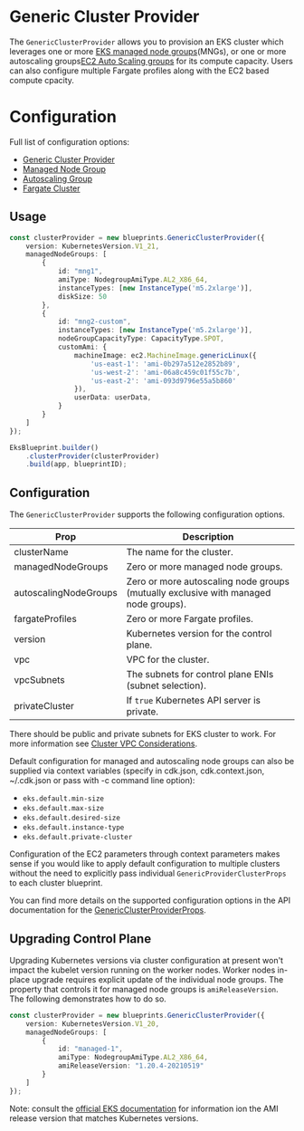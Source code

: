 # Generic Cluster Provider

The `GenericClusterProvider` allows you to provision an EKS cluster which leverages one or more [EKS managed node groups](https://docs.aws.amazon.com/eks/latest/userguide/managed-node-groups.html)(MNGs), or one or more autoscaling groups[EC2 Auto Scaling groups](https://docs.aws.amazon.com/autoscaling/ec2/userguide/AutoScalingGroup.html) for its compute capacity. Users can also configure multiple Fargate profiles along with the EC2 based compute cpacity.

# Configuration

Full list of configuration options:

- [Generic Cluster Provider](../api/interfaces/GenericClusterProviderProps.html)
- [Managed Node Group](../api/interfaces/ManagedNodeGroup.html)
- [Autoscaling Group](../api/interface/../interfaces/AutoscalingNodeGroup.html)
- [Fargate Cluster](../api/interfaces/FargateClusterProviderProps.html)

## Usage 

```typescript
const clusterProvider = new blueprints.GenericClusterProvider({
    version: KubernetesVersion.V1_21,
    managedNodeGroups: [
        {
            id: "mng1",
            amiType: NodegroupAmiType.AL2_X86_64,
            instanceTypes: [new InstanceType('m5.2xlarge')],
            diskSize: 50
        },
        {
            id: "mng2-custom",
            instanceTypes: [new InstanceType('m5.2xlarge')],
            nodeGroupCapacityType: CapacityType.SPOT,
            customAmi: {
                machineImage: ec2.MachineImage.genericLinux({
                    'us-east-1': 'ami-0b297a512e2852b89',
                    'us-west-2': 'ami-06a8c459c01f55c7b',
                    'us-east-2': 'ami-093d9796e55a5b860'
                }),
                userData: userData,
            }
        }
    ]
});

EksBlueprint.builder()
    .clusterProvider(clusterProvider)
    .build(app, blueprintID);
```

## Configuration

The `GenericClusterProvider` supports the following configuration options. 

| Prop                  | Description |
|-----------------------|-------------|
| clusterName           | The name for the cluster.
| managedNodeGroups     | Zero or more managed node groups.
| autoscalingNodeGroups | Zero or more autoscaling node groups (mutually exclusive with managed node groups).
| fargateProfiles       | Zero or more Fargate profiles.
| version               | Kubernetes version for the control plane.
| vpc                   | VPC for the cluster.
| vpcSubnets            | The subnets for control plane ENIs (subnet selection).
| privateCluster        | If `true` Kubernetes API server is private.

There should be public and private subnets for EKS cluster to work. For more information see [Cluster VPC Considerations](https://docs.aws.amazon.com/eks/latest/userguide/network_reqs.html).


Default configuration for managed and autoscaling node groups can also be supplied via context variables (specify in cdk.json, cdk.context.json, ~/.cdk.json or pass with -c command line option):

- `eks.default.min-size`
- `eks.default.max-size` 
- `eks.default.desired-size`
- `eks.default.instance-type` 
- `eks.default.private-cluster`

Configuration of the EC2 parameters through context parameters makes sense if you would like to apply default configuration to multiple clusters without the need to explicitly pass individual `GenericProviderClusterProps` to each cluster blueprint.

You can find more details on the supported configuration options in the API documentation for the [GenericClusterProviderProps](../api/interfaces/GenericClusterProviderProps.html).

## Upgrading Control Plane

Upgrading Kubernetes versions via cluster configuration at present won't impact the kubelet version running on the worker nodes. Worker nodes in-place upgrade requires explicit update of the individual node groups. The property that controls it for managed node groups is `amiReleaseVersion`. The following demonstrates how to do so.

```typescript
const clusterProvider = new blueprints.GenericClusterProvider({
    version: KubernetesVersion.V1_20,
    managedNodeGroups: [
        {
            id: "managed-1",
            amiType: NodegroupAmiType.AL2_X86_64,
            amiReleaseVersion: "1.20.4-20210519"
        }
    ]
});
```

Note: consult the [official EKS documentation](https://docs.aws.amazon.com/eks/latest/userguide/eks-linux-ami-versions.html) for information ion the AMI release version that matches Kubernetes versions.
